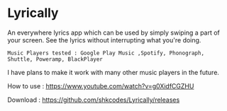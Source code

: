# Lyrically

An everywhere lyrics app which can be used by simply swiping a part of your screen. See the lyrics without interrupting what you're doing.


    Music Players tested : Google Play Music ,Spotify, Phonograph, Shuttle, Poweramp, BlackPlayer




I have plans to make it work with many other music players in the future.



How to use : https://www.youtube.com/watch?v=g0XidfCGZHU

Download : https://github.com/shkcodes/Lyrically/releases
